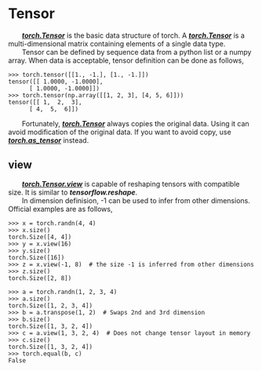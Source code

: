 # Tensor
  &ensp;&ensp;&ensp;&ensp;<b>_[torch.Tensor](https://pytorch.org/docs/1.7.0/tensors.html#torch-tensor)_</b> is the basic data structure of torch. A <b>_[torch.Tensor](https://pytorch.org/docs/1.7.0/tensors.html#torch-tensor)_</b> is a multi-dimensional matrix containing elements of a single data type. </br>&ensp;&ensp;&ensp;&ensp;Tensor can be defined by sequence data from a python list or a numpy array. When data is acceptable, tensor definition can be done as follows,
  ```
>>> torch.tensor([[1., -1.], [1., -1.]])
tensor([[ 1.0000, -1.0000],
        [ 1.0000, -1.0000]])
>>> torch.tensor(np.array([[1, 2, 3], [4, 5, 6]]))
tensor([[ 1,  2,  3],
        [ 4,  5,  6]])
  ```

  &ensp;&ensp;&ensp;&ensp;Fortunately, <b>_[torch.Tensor](https://pytorch.org/docs/1.7.0/tensors.html#torch-tensor)_</b> always copies the original data. Using it can avoid modification of the original data. If you want to avoid copy, use <b>_[torch.as_tensor](https://pytorch.org/docs/1.7.0/generated/torch.as_tensor.html#torch.as_tensor)_</b> instead.



## view
  &ensp;&ensp;&ensp;&ensp;<b>_[torch.Tensor.view](https://pytorch.org/docs/1.7.0/tensors.html#torch.Tensor.view)_</b> is capable of reshaping tensors with compatible size. It is similar to <b>_tensorflow.reshape_</b>. </br>&ensp;&ensp;&ensp;&ensp;In dimension definision, -1 can be used to infer from other dimensions. Official examples are as follows,

  ```
>>> x = torch.randn(4, 4)
>>> x.size()
torch.Size([4, 4])
>>> y = x.view(16)
>>> y.size()
torch.Size([16])
>>> z = x.view(-1, 8)  # the size -1 is inferred from other dimensions
>>> z.size()
torch.Size([2, 8])

>>> a = torch.randn(1, 2, 3, 4)
>>> a.size()
torch.Size([1, 2, 3, 4])
>>> b = a.transpose(1, 2)  # Swaps 2nd and 3rd dimension
>>> b.size()
torch.Size([1, 3, 2, 4])
>>> c = a.view(1, 3, 2, 4)  # Does not change tensor layout in memory
>>> c.size()
torch.Size([1, 3, 2, 4])
>>> torch.equal(b, c)
False
  ```
